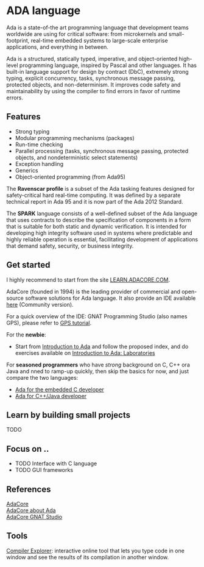 # ADA language

Ada is a state-of-the art programming language that development teams worldwide are using for critical software: from microkernels and small-footprint, real-time embedded systems to large-scale enterprise applications, and everything in between.

Ada is a structured, statically typed, imperative, and object-oriented high-level programming language, inspired by Pascal and other languages. It has built-in language support for design by contract (DbC), extremely strong typing, explicit concurrency, tasks, synchronous message passing, protected objects, and non-determinism. It improves code safety and maintainability by using the compiler to find errors in favor of runtime errors.

## Features

- Strong typing
- Modular programming mechanisms (packages)
- Run-time checking
- Parallel processing (tasks, synchronous message passing, protected objects, and nondeterministic select statements)
- Exception handling
- Generics
- Object-oriented programming (from Ada95)

The **Ravenscar profile** is a subset of the Ada tasking features designed for safety-critical hard real-time computing. It was defined by a separate technical report in Ada 95 and it is now part of the Ada 2012 Standard.

The **SPARK** language consists of a well-defined subset of the Ada language that uses contracts to describe the specification of components in a form that is suitable for both static and dynamic verification. It is intended for developing high integrity software used in systems where predictable and highly reliable operation is essential, facilitating development of applications that demand safety, security, or business integrity.

## Get started

I highly recommend to start from the site [LEARN.ADACORE.COM](https://learn.adacore.com).

AdaCore (founded in 1994) is the leading provider of commercial and open-source software solutions for Ada language. It also provide an IDE available [here](https://www.adacore.com/download) (Community version).

For a quick overview of the IDE: GNAT Programming Studio (also names GPS), please refer to [GPS tutorial](https://docs.adacore.com/live/wave/gps/html/gps_tutorial/intro.html).

For the **newbie**:

- Start from [Introduction to Ada](https://learn.adacore.com/courses/intro-to-ada/index.html) and follow the proposed index, and do exercises available on [Introduction to Ada: Laboratories](https://learn.adacore.com/labs/intro-to-ada/index.html)

For **seasoned programmers** who have *strong* background on C, C++ ora Java and nned to ramp-up quickly, then skip the basics for now, and just compare the two languages:

- [Ada for the embedded C developer](https://learn.adacore.com/courses/Ada_For_The_Embedded_C_Developer/index.html)  
- [Ada for C++/Java developer](https://learn.adacore.com/courses/Ada_For_The_CPP_Java_Developer/index.html)  

## Learn by building small projects

TODO

## Focus on ..

- TODO Interface with C language
- TODO GUI frameworks

## References

[AdaCore](https://www.adacore.com/products/languages)  
[AdaCore about Ada](https://www.adacore.com/about-ada)  
[AdaCore GNAT Studio](https://www.adacore.com/gnatpro/toolsuite/gnatstudio)  

## Tools

[Compiler Explorer](https://godbolt.org/): interactive online tool that lets you type code in one window and see the results of its compilation in another window.
